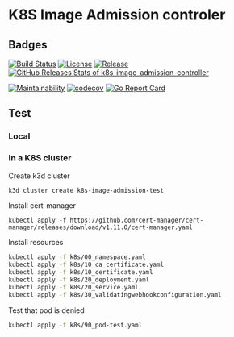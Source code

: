 # K8S Image Admission controler
## Badges

[![Build Status](https://github.com/thibaultserti/k8s-image-admission-controller/actions/workflows/release.yaml/badge.svg)](https://github.com/thibaultserti/k8s-image-admission-controller/actions/workflows/release.yaml)
[![License](https://img.shields.io/github/license/thibaultserti/k8s-image-admission-controller)](/LICENSE)
[![Release](https://img.shields.io/github/release/thibaultserti/k8s-image-admission-controller.svg)](https://github.com/thibaultserti/k8s-image-admission-controller/releases/latest)
[![GitHub Releases Stats of k8s-image-admission-controller](https://img.shields.io/github/downloads/thibaultserti/k8s-image-admission-controller/total.svg?logo=github)](https://somsubhra.github.io/github-release-stats/?username=thibaultserti&repository=k8s-image-admission-controller)

[![Maintainability](https://api.codeclimate.com/v1/badges/4133d7da3d73fa0c0884/maintainability)](https://codeclimate.com/github/thibaultserti/k8s-image-admission-controller/maintainability)
[![codecov](https://codecov.io/gh/thibaultserti/k8s-image-admission-controller/branch/main/graph/badge.svg?token=5BO47LR632)](https://codecov.io/gh/thibaultserti/k8s-image-admission-controller)
[![Go Report Card](https://goreportcard.com/badge/github.com/thibaultserti/test-saas-ci)](https://goreportcard.com/report/github.com/thibaultserti/k8s-image-admission-controller)

## Test

### Local


### In a K8S cluster

Create k3d cluster

```bash
k3d cluster create k8s-image-admission-test
```


Install cert-manager
```
kubectl apply -f https://github.com/cert-manager/cert-manager/releases/download/v1.11.0/cert-manager.yaml
```

Install resources
```bash
kubectl apply -f k8s/00_namespace.yaml
kubectl apply -f k8s/10_ca_certificate.yaml
kubectl apply -f k8s/10_certificate.yaml
kubectl apply -f k8s/20_deployment.yaml
kubectl apply -f k8s/20_service.yaml
kubectl apply -f k8s/30_validatingwebhookconfiguration.yaml
```

Test that pod is denied
```bash
kubectl apply -f k8s/90_pod-test.yaml
```
